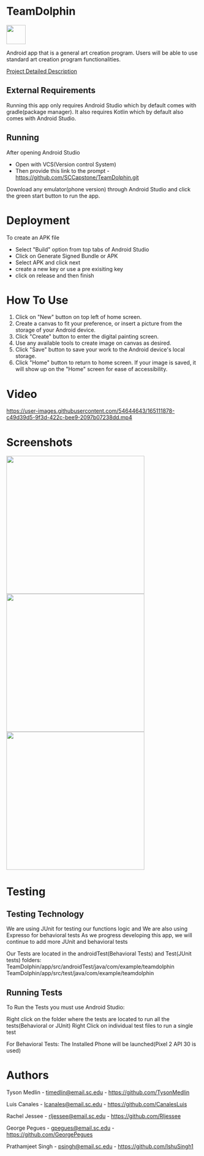 # TeamDolphin
<img src= "https://user-images.githubusercontent.com/54644643/152239341-6ced9589-8296-4816-ac72-9e4debb4531b.png" width="50">

Android app that is a general art creation program. Users will be able to use standard art creation program functionalities.

[Project Detailed Description](https://github.com/SCCapstone/TeamDolphin/wiki/Project-Description)

## External Requirements

Running this app only requires Android Studio which by default comes with gradle(package manager).
It also requires Kotlin which by default also comes with Android Studio.


## Running

After opening Android Studio
* Open with VCS(Version control System)
* Then provide this link to the prompt - https://github.com/SCCapstone/TeamDolphin.git

Download any emulator(phone version) through Android Studio and click the green start button to run the app.

# Deployment

To create an APK file
* Select "Build" option from top tabs of Android Studio
* Click on Generate Signed Bundle or APK
* Select APK and click next
* create a new key or use a pre exisiting key
* click on release and then finish

# How To Use

1. Click on "New" button on top left of home screen.
2. Create a canvas to fit your preference, or insert a picture from the storage of your Android device.
3. Click "Create" button to enter the digital painting screen.
4. Use any available tools to create image on canvas as desired.
5. Click "Save" button to save your work to the Android device's local storage.
6. Click "Home" button to return to home screen. If your image is saved, it will show up on the "Home" screen for ease of accessibility.

# Video

https://user-images.githubusercontent.com/54644643/165111878-c49d39d5-9f3d-422c-bee9-2097b07238dd.mp4

# Screenshots

<img src= "https://user-images.githubusercontent.com/46459789/164306186-ad63e305-25c0-4e3f-86db-a9ce5917e7ba.png" width="360">
<img src= "https://user-images.githubusercontent.com/46459789/164306174-5d82f1a8-ae0d-491a-a62a-b601811b5af3.png" width="360">
<img src= "https://user-images.githubusercontent.com/46459789/164306160-cf939b4c-8e60-40da-b139-aa5824980187.png" width="360">


# Testing


## Testing Technology

We are using JUnit for testing our functions logic and
We are also using Expresso for behavioral tests
As we progress developing this app, we will continue to add more JUnit and behavioral tests

Our Tests are located in the androidTest(Behavioral Tests) and Test(JUnit tests) folders:
TeamDolphin/app/src/androidTest/java/com/example/teamdolphin
TeamDolphin/app/src/test/java/com/example/teamdolphin


## Running Tests
To Run the Tests you must use Android Studio:

Right click on the folder where the tests are located to run all the tests(Behavioral or JUnit)
Right Click on individual test files to run a single test

For Behavioral Tests: The Installed Phone will be launched(Pixel 2 API 30 is used)

# Authors

Tyson Medlin        -   tjmedlin@email.sc.edu -  https://github.com/TysonMedlin

Luis Canales        -   lcanales@email.sc.edu -  https://github.com/CanalesLuis

Rachel Jessee       -   rljessee@email.sc.edu -  https://github.com/Rljessee

George Pegues       -   gpegues@email.sc.edu  -  https://github.com/GeorgePegues

Prathamjeet Singh   -   psingh@email.sc.edu   -  https://github.com/IshuSingh1
